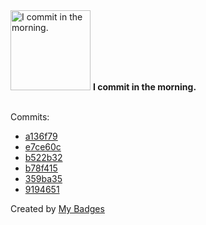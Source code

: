 <img src="https://my-badges.github.io/my-badges/morning-commits.png" alt="I commit in the morning." title="I commit in the morning." width="128">
<strong>I commit in the morning.</strong>
<br><br>

Commits:

- <a href="https://github.com/Sepinood-Karimi/algorithm-exercises/commit/a136f796140ac847c7c9c31dd6054691a903c0cb">a136f79</a>
- <a href="https://github.com/Sepinood-Karimi/algorithm-exercises/commit/e7ce60c4e6d690927320cc680a9ca0ac59affd24">e7ce60c</a>
- <a href="https://github.com/Sepinood-Karimi/Sepinood-Karimi/commit/b522b325b8a059711988d576597a4cc388082988">b522b32</a>
- <a href="https://github.com/Sepinood-Karimi/Sepinood-Karimi/commit/b78f41547fdab8359255675523cb5a23bf8a0eb4">b78f415</a>
- <a href="https://github.com/Sepinood-Karimi/Sepinood-Karimi/commit/359ba35ba41b47be43ced4a1db01887766d6f105">359ba35</a>
- <a href="https://github.com/Sepinood-Karimi/events-react/commit/91946514c18a89cd759c15770a0fbd81d2a3d965">9194651</a>


Created by <a href="https://github.com/my-badges/my-badges">My Badges</a>